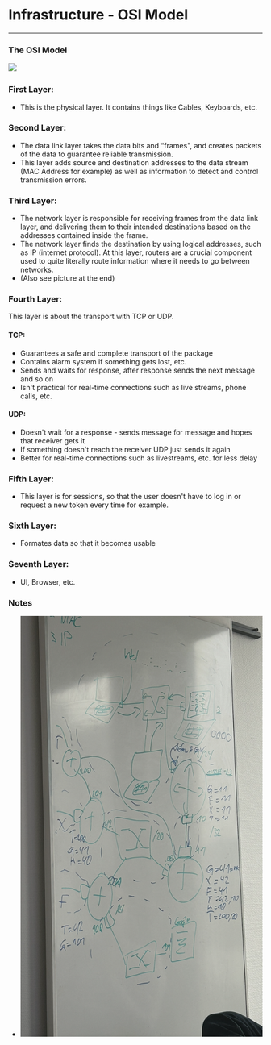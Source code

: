 # Infrastructure - OSI Model
---------------------------------------------

### The OSI Model
![ ](https://www.der-wirtschaftsingenieur.de/bilder/it/OSI-Modell1.PNG)

### First Layer:
- This is the physical layer. It contains things like Cables, Keyboards, etc.
### Second Layer:
- The data link layer takes the data bits and “frames", and creates packets of the data to guarantee reliable transmission.
- This layer adds source and destination addresses to the data stream (MAC Address for example) as well as information to detect and control transmission errors. 
### Third Layer:
- The network layer is responsible for receiving frames from the data link layer, and delivering them to their intended destinations based on the addresses contained inside the frame. 
- The network layer finds the destination by using logical addresses, such as IP (internet protocol). At this layer, routers are a crucial component used to quite literally route information where it needs to go between networks.
- (Also see picture at the end)
### Fourth Layer:
This layer is about the transport with TCP or UDP.
#### **TCP:**
- Guarantees a safe and complete transport of the package
- Contains alarm system if something gets lost, etc.
- Sends and waits for response, after response sends the next message and so on
- Isn't practical for real-time connections such as live streams, phone calls, etc.
#### **UDP:**
- Doesn't wait for a response - sends message for message and hopes that receiver gets it
- If something doesn't reach the receiver UDP just sends it again
- Better for real-time connections such as livestreams, etc. for less delay
### Fifth Layer:
- This layer is for sessions, so that the user doesn't have to log in or request a new token every time for example.
### Sixth Layer:
- Formates data so that it becomes usable
### Seventh Layer:
- UI, Browser, etc.

### Notes
- ![](picture1.png)